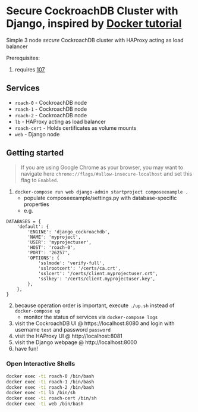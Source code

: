 # Secure CockroachDB Cluster with Django, inspired by [Docker tutorial](https://docs.docker.com/compose/django/)
Simple 3 node *secure* CockroachDB cluster with HAProxy acting as load balancer

Prerequisites:
1. requires [107](https://github.com/cockroachdb/django-cockroachdb/issues/107)

## Services
* `roach-0` - CockroachDB node
* `roach-1` - CockroachDB node
* `roach-2` - CockroachDB node
* `lb` - HAProxy acting as load balancer
* `roach-cert` - Holds certificates as volume mounts
* `web` - Django node

## Getting started
>If you are using Google Chrome as your browser, you may want to navigate here `chrome://flags/#allow-insecure-localhost` and set this flag to `Enabled`. 

1) `docker-compose run web django-admin startproject composeexample .`
	- populate composeexample/settings.py with database-specific properties
	- e.g.
```
DATABASES = {
    'default': {
        'ENGINE': 'django_cockroachdb',
        'NAME': 'myproject',
        'USER': 'myprojectuser',
        'HOST': 'roach-0',
        'PORT': '26257',
        'OPTIONS': {
            'sslmode': 'verify-full',
            'sslrootcert': '/certs/ca.crt',
            'sslcert': '/certs/client.myprojectuser.crt',
            'sslkey': '/certs/client.myprojectuser.key',
        },
    },
}
```

2) because operation order is important, execute `./up.sh` instead of `docker-compose up`
	- monitor the status of services via `docker-compose logs`
3) visit the CockroachDB UI @ https://localhost:8080 and login with username `test` and password `password`
4) visit the HAProxy UI @ http://localhost:8081
5) visit the Django webpage @ http://localhost:8000
6) have fun!

### Open Interactive Shells
```bash
docker exec -ti roach-0 /bin/bash
docker exec -ti roach-1 /bin/bash
docker exec -ti roach-2 /bin/bash
docker exec -ti lb /bin/sh
docker exec -ti roach-cert /bin/sh
docker exec -ti web /bin/bash
```
